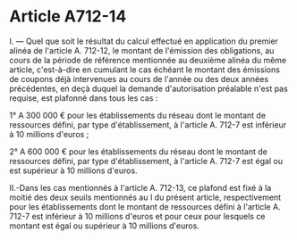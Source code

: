 # Article A712-14

I. ― Quel que soit le résultat du calcul effectué en application du premier alinéa de l'article A. 712-12, le montant de l'émission des obligations, au cours de la période de référence mentionnée au deuxième alinéa du même article, c'est-à-dire en cumulant le cas échéant le montant des émissions de coupons déjà intervenues au cours de l'année ou des deux années précédentes, en deçà duquel la demande d'autorisation préalable n'est pas requise, est plafonné dans tous les cas :

1° A 300 000 € pour les établissements du réseau dont le montant de ressources défini, par type d'établissement, à l'article A. 712-7 est inférieur à 10 millions d'euros ;

2° A 600 000 € pour les établissements du réseau dont le montant de ressources défini, par type d'établissement, à l'article A. 712-7 est égal ou est supérieur à 10 millions d'euros.

II.-Dans les cas mentionnés à l'article A. 712-13, ce plafond est fixé à la moitié des deux seuils mentionnés au I du présent article, respectivement pour les établissements dont le montant de ressources défini à l'article A. 712-7 est inférieur à 10 millions d'euros et pour ceux pour lesquels ce montant est égal ou supérieur à 10 millions d'euros.
